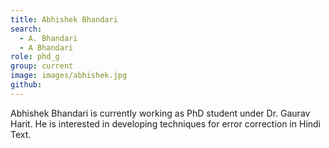 ```yaml
---
title: Abhishek Bhandari
search:
  - A. Bhandari
  - A Bhandari
role: phd_g
group: current
image: images/abhishek.jpg
github: 
---
```


Abhishek Bhandari is currently working as PhD student under Dr. Gaurav Harit. He is interested in developing techniques for error correction in Hindi Text.